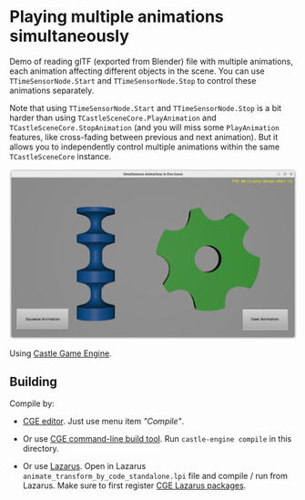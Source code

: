 # Playing multiple animations simultaneously

Demo of reading glTF (exported from Blender) file with multiple animations,
each animation affecting different objects in the scene.
You can use `TTimeSensorNode.Start` and `TTimeSensorNode.Stop` to control
these animations separately.

Note that using `TTimeSensorNode.Start` and `TTimeSensorNode.Stop`
is a bit harder than using `TCastleSceneCore.PlayAnimation`
and `TCastleSceneCore.StopAnimation` (and you will miss some `PlayAnimation`
features, like cross-fading between previous and next animation).
But it allows you to independently control multiple animations
within the same `TCastleSceneCore` instance.

![Screenshot](screenshot.png)

Using [Castle Game Engine](https://castle-engine.io/).

## Building

Compile by:

- [CGE editor](https://castle-engine.io/manual_editor.php). Just use menu item _"Compile"_.

- Or use [CGE command-line build tool](https://castle-engine.io/build_tool). Run `castle-engine compile` in this directory.

- Or use [Lazarus](https://www.lazarus-ide.org/). Open in Lazarus `animate_transform_by_code_standalone.lpi` file and compile / run from Lazarus. Make sure to first register [CGE Lazarus packages](https://castle-engine.io/documentation.php).
